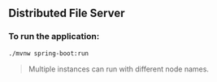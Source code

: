 ## Distributed File Server

### To run the application:
```bash
./mvnw spring-boot:run
```
> Multiple instances can run with different node names.